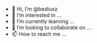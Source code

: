 - 👋 Hi, I’m @bediusz
- 👀 I’m interested in ...
- 🌱 I’m currently learning ...
- 💞️ I’m looking to collaborate on ...
- 📫 How to reach me ...

<!---
bediusz/bediusz is a ✨ special ✨ repository because its `README.md` (this file) appears on your GitHub profile.
You can click the Preview link to take a look at your changes.
--->
